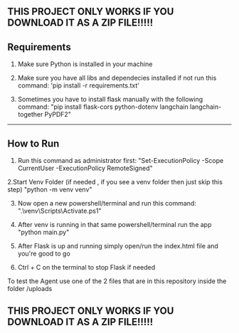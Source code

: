 
## THIS PROJECT ONLY WORKS IF YOU DOWNLOAD IT AS A ZIP FILE!!!!!

## Requirements

1. Make sure Python is installed in your machine

2. Make sure you have all libs and dependecies installed if not run this command:
   'pip install -r requirements.txt'

3. Sometimes you have to install flask manually with the following command:
   "pip install flask-cors python-dotenv langchain langchain-together PyPDF2"


---

## How to Run

1. Run this command as administrator first:
"Set-ExecutionPolicy -Scope CurrentUser -ExecutionPolicy RemoteSigned"

2.Start Venv Folder (if needed , if you see a venv folder then just skip this step)
"python -m venv venv"

3. Now open a new powershell/terminal and run this command:
".\venv\Scripts\Activate.ps1"

4. After venv is running in that same powershell/terminal run the app
"python main.py"

5. After Flask is up and running simply open/run the index.html file and you're good to go

6. Ctrl + C on the terminal to stop Flask if needed

To test the Agent use one of the 2 files that are in this repository inside the folder /uploads


## THIS PROJECT ONLY WORKS IF YOU DOWNLOAD IT AS A ZIP FILE!!!!!